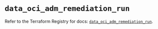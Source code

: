# `data_oci_adm_remediation_run`

Refer to the Terraform Registry for docs: [`data_oci_adm_remediation_run`](https://registry.terraform.io/providers/oracle/oci/7.19.0/docs/data-sources/adm_remediation_run).
